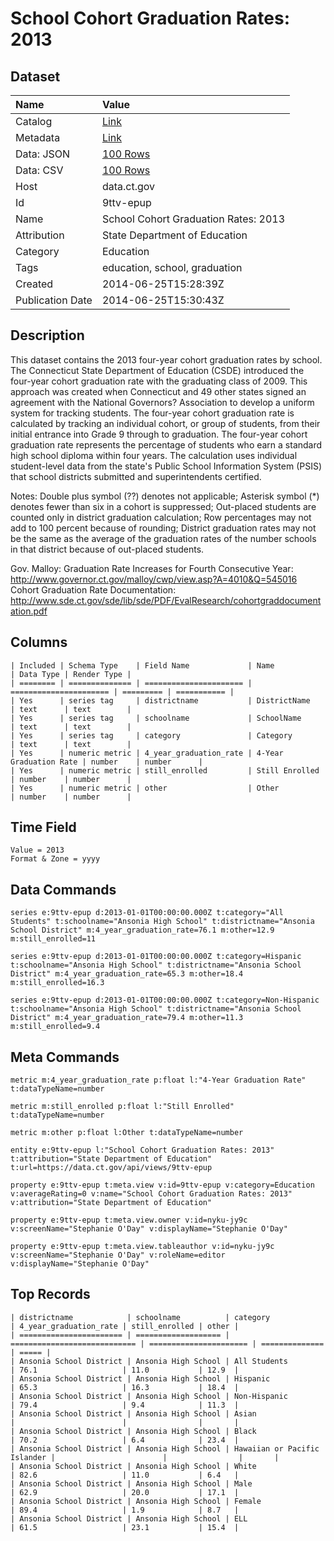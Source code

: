 # School Cohort Graduation Rates: 2013

## Dataset

| Name | Value |
| :--- | :---- |
| Catalog | [Link](https://catalog.data.gov/dataset/school-cohort-graduation-rates-2013) |
| Metadata | [Link](https://data.ct.gov/api/views/9ttv-epup) |
| Data: JSON | [100 Rows](https://data.ct.gov/api/views/9ttv-epup/rows.json?max_rows=100) |
| Data: CSV | [100 Rows](https://data.ct.gov/api/views/9ttv-epup/rows.csv?max_rows=100) |
| Host | data.ct.gov |
| Id | 9ttv-epup |
| Name | School Cohort Graduation Rates: 2013 |
| Attribution | State Department of Education |
| Category | Education |
| Tags | education, school, graduation |
| Created | 2014-06-25T15:28:39Z |
| Publication Date | 2014-06-25T15:30:43Z |

## Description

This dataset contains the 2013 four-year cohort graduation rates by school. 
The Connecticut State Department of Education (CSDE) introduced the four-year cohort graduation rate with the graduating class of 2009. This approach was created when Connecticut and 49 other states signed an agreement with the National Governors? Association to develop a uniform system for tracking students.  The four-year cohort graduation rate is calculated by tracking an individual cohort, or group of students, from their initial entrance into Grade 9 through to graduation. The four-year cohort graduation rate represents the percentage of students who earn a standard high school diploma within four years. The calculation uses individual student-level data from the state's Public School Information System (PSIS) that school districts submitted and superintendents certified.

Notes: 
Double plus symbol (??) denotes not applicable; 
Asterisk symbol (*) denotes fewer than six in a cohort is suppressed;
Out-placed students are counted only in district graduation calculation;
Row percentages may not add to 100 percent because of rounding;
District graduation rates may not be the same as the average of the graduation rates of the number schools in that district because of out-placed students.

Gov. Malloy: Graduation Rate Increases for Fourth Consecutive Year: http://www.governor.ct.gov/malloy/cwp/view.asp?A=4010&Q=545016
Cohort Graduation Rate Documentation:
http://www.sde.ct.gov/sde/lib/sde/PDF/EvalResearch/cohortgraddocumentation.pdf

## Columns

```ls
| Included | Schema Type    | Field Name             | Name                   | Data Type | Render Type |
| ======== | ============== | ====================== | ====================== | ========= | =========== |
| Yes      | series tag     | districtname           | DistrictName           | text      | text        |
| Yes      | series tag     | schoolname             | SchoolName             | text      | text        |
| Yes      | series tag     | category               | Category               | text      | text        |
| Yes      | numeric metric | 4_year_graduation_rate | 4-Year Graduation Rate | number    | number      |
| Yes      | numeric metric | still_enrolled         | Still Enrolled         | number    | number      |
| Yes      | numeric metric | other                  | Other                  | number    | number      |
```

## Time Field

```ls
Value = 2013
Format & Zone = yyyy
```

## Data Commands

```ls
series e:9ttv-epup d:2013-01-01T00:00:00.000Z t:category="All Students" t:schoolname="Ansonia High School" t:districtname="Ansonia School District" m:4_year_graduation_rate=76.1 m:other=12.9 m:still_enrolled=11

series e:9ttv-epup d:2013-01-01T00:00:00.000Z t:category=Hispanic t:schoolname="Ansonia High School" t:districtname="Ansonia School District" m:4_year_graduation_rate=65.3 m:other=18.4 m:still_enrolled=16.3

series e:9ttv-epup d:2013-01-01T00:00:00.000Z t:category=Non-Hispanic t:schoolname="Ansonia High School" t:districtname="Ansonia School District" m:4_year_graduation_rate=79.4 m:other=11.3 m:still_enrolled=9.4
```

## Meta Commands

```ls
metric m:4_year_graduation_rate p:float l:"4-Year Graduation Rate" t:dataTypeName=number

metric m:still_enrolled p:float l:"Still Enrolled" t:dataTypeName=number

metric m:other p:float l:Other t:dataTypeName=number

entity e:9ttv-epup l:"School Cohort Graduation Rates: 2013" t:attribution="State Department of Education" t:url=https://data.ct.gov/api/views/9ttv-epup

property e:9ttv-epup t:meta.view v:id=9ttv-epup v:category=Education v:averageRating=0 v:name="School Cohort Graduation Rates: 2013" v:attribution="State Department of Education"

property e:9ttv-epup t:meta.view.owner v:id=nyku-jy9c v:screenName="Stephanie O'Day" v:displayName="Stephanie O'Day"

property e:9ttv-epup t:meta.view.tableauthor v:id=nyku-jy9c v:screenName="Stephanie O'Day" v:roleName=editor v:displayName="Stephanie O'Day"
```

## Top Records

```ls
| districtname            | schoolname          | category                     | 4_year_graduation_rate | still_enrolled | other | 
| ======================= | =================== | ============================ | ====================== | ============== | ===== | 
| Ansonia School District | Ansonia High School | All Students                 | 76.1                   | 11.0           | 12.9  | 
| Ansonia School District | Ansonia High School | Hispanic                     | 65.3                   | 16.3           | 18.4  | 
| Ansonia School District | Ansonia High School | Non-Hispanic                 | 79.4                   | 9.4            | 11.3  | 
| Ansonia School District | Ansonia High School | Asian                        |                        |                |       | 
| Ansonia School District | Ansonia High School | Black                        | 70.2                   | 6.4            | 23.4  | 
| Ansonia School District | Ansonia High School | Hawaiian or Pacific Islander |                        |                |       | 
| Ansonia School District | Ansonia High School | White                        | 82.6                   | 11.0           | 6.4   | 
| Ansonia School District | Ansonia High School | Male                         | 62.9                   | 20.0           | 17.1  | 
| Ansonia School District | Ansonia High School | Female                       | 89.4                   | 1.9            | 8.7   | 
| Ansonia School District | Ansonia High School | ELL                          | 61.5                   | 23.1           | 15.4  | 
```